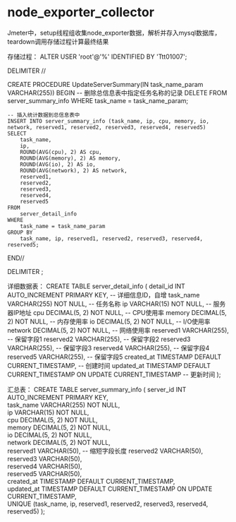 # node_exporter_collector
Jmeter中，setup线程组收集node_exporter数据，解析并存入mysql数据库，teardown调用存储过程计算最终结果

存储过程：
ALTER USER 'root'@'%' IDENTIFIED BY 'Ttt01007';

DELIMITER //

CREATE PROCEDURE UpdateServerSummary(IN task_name_param VARCHAR(255))
BEGIN
-- 删除总信息表中指定任务名称的记录
DELETE FROM server_summary_info WHERE task_name = task_name_param;

    -- 插入统计数据到总信息表中
    INSERT INTO server_summary_info (task_name, ip, cpu, memory, io, network, reserved1, reserved2, reserved3, reserved4, reserved5)
    SELECT 
        task_name, 
        ip, 
        ROUND(AVG(cpu), 2) AS cpu, 
        ROUND(AVG(memory), 2) AS memory, 
        ROUND(AVG(io), 2) AS io, 
        ROUND(AVG(network), 2) AS network, 
        reserved1, 
        reserved2, 
        reserved3, 
        reserved4, 
        reserved5
    FROM 
        server_detail_info
    WHERE
        task_name = task_name_param
    GROUP BY 
        task_name, ip, reserved1, reserved2, reserved3, reserved4, reserved5;
END//

DELIMITER ;

详细数据表：
CREATE TABLE server_detail_info (
detail_id INT AUTO_INCREMENT PRIMARY KEY,         -- 详细信息ID，自增
task_name VARCHAR(255) NOT NULL,                   -- 任务名称
ip VARCHAR(15) NOT NULL,                           -- 服务器IP地址
cpu DECIMAL(5, 2) NOT NULL,                        -- CPU使用率
memory DECIMAL(5, 2) NOT NULL,                     -- 内存使用率
io DECIMAL(5, 2) NOT NULL,                         -- I/O使用率
network DECIMAL(5, 2) NOT NULL,                    -- 网络使用率
reserved1 VARCHAR(255),                            -- 保留字段1
reserved2 VARCHAR(255),                            -- 保留字段2
reserved3 VARCHAR(255),                            -- 保留字段3
reserved4 VARCHAR(255),                            -- 保留字段4
reserved5 VARCHAR(255),                            -- 保留字段5
created_at TIMESTAMP DEFAULT CURRENT_TIMESTAMP,    -- 创建时间
updated_at TIMESTAMP DEFAULT CURRENT_TIMESTAMP ON UPDATE CURRENT_TIMESTAMP -- 更新时间
);

汇总表：
CREATE TABLE server_summary_info (
server_id INT AUTO_INCREMENT PRIMARY KEY,          
task_name VARCHAR(255) NOT NULL,                   
ip VARCHAR(15) NOT NULL,                           
cpu DECIMAL(5, 2) NOT NULL,                        
memory DECIMAL(5, 2) NOT NULL,                     
io DECIMAL(5, 2) NOT NULL,                         
network DECIMAL(5, 2) NOT NULL,                    
reserved1 VARCHAR(50),                            -- 缩短字段长度
reserved2 VARCHAR(50),                            
reserved3 VARCHAR(50),                            
reserved4 VARCHAR(50),                            
reserved5 VARCHAR(50),                            
created_at TIMESTAMP DEFAULT CURRENT_TIMESTAMP,    
updated_at TIMESTAMP DEFAULT CURRENT_TIMESTAMP ON UPDATE CURRENT_TIMESTAMP,  
UNIQUE (task_name, ip, reserved1, reserved2, reserved3, reserved4, reserved5)
);


